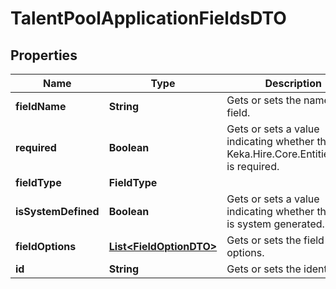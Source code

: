 

# TalentPoolApplicationFieldsDTO


## Properties

| Name | Type | Description | Notes |
|------------ | ------------- | ------------- | -------------|
|**fieldName** | **String** | Gets or sets the name of the field. |  [optional] |
|**required** | **Boolean** | Gets or sets a value indicating whether this Keka.Hire.Core.Entities.Field is required. |  [optional] |
|**fieldType** | **FieldType** |  |  [optional] |
|**isSystemDefined** | **Boolean** | Gets or sets a value indicating whether this field is system generated. |  [optional] |
|**fieldOptions** | [**List&lt;FieldOptionDTO&gt;**](FieldOptionDTO.md) | Gets or sets the field options. |  [optional] |
|**id** | **String** | Gets or sets the identifier |  [optional] |



